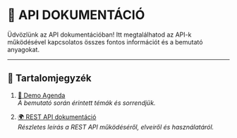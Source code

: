 # 📖 API DOKUMENTÁCIÓ

Üdvözlünk az API dokumentációban! Itt megtalálhatod az API-k működésével kapcsolatos összes fontos információt és a bemutató anyagokat.  

---

## 📌 Tartalomjegyzék  

1. [📜 Demo Agenda](AGENDA.md)  
   *A bemutató során érintett témák és sorrendjük.*  

2. [🌍 REST API dokumentáció](Rest_API.md)  
   *Részletes leírás a REST API működéséről, elveiről és használatáról.*  
